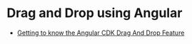 # Drag and Drop using Angular

- [Getting to know the Angular CDK Drag And Drop Feature](https://netbasal.com/getting-to-know-the-angular-cdk-drag-and-drop-feature-d79ba462ce31)